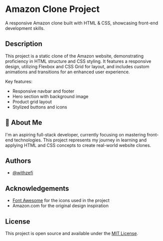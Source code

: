 # Amazon Clone Project

A responsive Amazon clone built with HTML & CSS, showcasing front-end development skills.

## Description

This project is a static clone of the Amazon website, demonstrating proficiency in HTML structure and CSS styling. It features a responsive design, utilizing Flexbox and CSS Grid for layout, and includes custom animations and transitions for an enhanced user experience.

Key features:
- Responsive navbar and footer
- Hero section with background image
- Product grid layout
- Stylized buttons and icons

## 🚀 About Me

I'm an aspiring full-stack developer, currently focusing on mastering front-end technologies. This project represents my journey in learning and applying HTML and CSS concepts to create real-world website clones.

## Authors

- [@withzefi](https://www.github.com/withzefi)

## Acknowledgements

- [Font Awesome](https://fontawesome.com/) for the icons used in the project
- Amazon.com for the original design inspiration

## License

This project is open source and available under the [MIT License](LICENSE).
